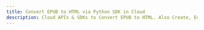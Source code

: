 ---title: Convert EPUB to HTML via Python SDK in Clouddescription: Cloud APIs & SDKs to Convert EPUB to HTML. Also Create, Edit & Render Microsoft Word & OpenOffice documents in the Cloud.---